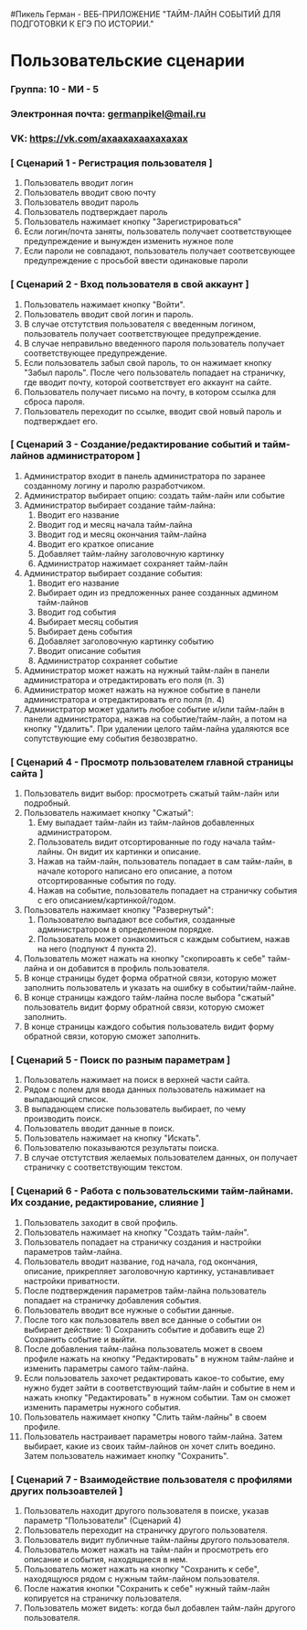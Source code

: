 #Пикель Герман - ВЕБ-ПРИЛОЖЕНИЕ "ТАЙМ-ЛАЙН СОБЫТИЙ ДЛЯ ПОДГОТОВКИ К ЕГЭ ПО ИСТОРИИ."
# Пользовательские сценарии

### Группа: 10 - МИ - 5
### Электронная почта: germanpikel@mail.ru
### VK: https://vk.com/axaaxaxaaxaxaxax


### [ Сценарий 1 - Регистрация пользователя ]
1. Пользователь вводит логин
2. Пользователь вводит свою почту
3. Пользователь вводит пароль
4. Пользователь подтверждает пароль
5. Пользователь нажимает кнопку "Зарегистрироваться"
6. Если логин/почта заняты, пользователь получает соответствующее предупреждение и вынужден изменить нужное поле
7. Если пароли не совпадают, пользователь получает соответсвующее предупреждение с просьбой ввести одинаковые пароли

### [ Сценарий 2 - Вход пользователя в свой аккаунт ]
1. Пользователь нажимает кнопку "Войти".
2. Пользователь вводит свой логин и пароль.
3. В случае отстутствия пользователя с введенным логином, пользователь получает соответствующее предупреждение.
4. В случае неправильно введенного пароля пользователь получает соответствующее предупреждение.
5. Если пользователь забыл свой пароль, то он нажимает кнопку "Забыл пароль". После чего пользователь попадает на страничку, где вводит почту, которой соответствует его аккаунт на сайте.
6. Пользователь получает письмо на почту, в котором ссылка для сброса пароля.
7. Пользователь переходит по ссылке, вводит свой новый пароль и подтверждает его. 

### [ Сценарий 3 - Создание/редактирование событий и тайм-лайнов администратором ]
1. Администратор входит в панель администратора по заранее созданному логину и паролю разработчиком.
2. Администратор выбирает опцию: создать тайм-лайн или событие
3. Администратор выбирает создание тайм-лайна: 
    1) Вводит его название 
    2) Вводит год и месяц начала тайм-лайна
    3) Вводит год и месяц окончания тайм-лайна
    4) Вводит его краткое описание 
    5) Добавляет тайм-лайну заголовочную картинку
    6) Администратор нажимает сохраняет тайм-лайн
4. Администратор выбирает создание события:
      1) Вводит его название
      2) Выбирает один из предложенных ранее созданных админом тайм-лайнов
      3) Вводит год события
      4) Выбирает месяц события
      5) Выбирает день события
      6) Добавляет заголовочную картинку событию
      7) Вводит описание события
      8) Администратор сохраняет событие
5. Администратор может нажать на нужный тайм-лайн в панели администратора и отредактировать его поля (п. 3)
6. Администратор может нажать на нужное событие в панели администратора и отредактировать его поля (п. 4)
7. Администратор может удалить любое событие и/или тайм-лайн в панели администратора, нажав на событие/тайм-лайн, а потом на кнопку "Удалить". При удалении целого тайм-лайна удаляются все сопутствующие ему события безвозвратно.

### [ Сценарий 4 - Просмотр пользователем главной страницы сайта ]
1. Пользователь видит выбор: просмотреть сжатый тайм-лайн или подробный.
2. Пользователь нажимает кнопку "Сжатый":
      1) Ему выпадает тайм-лайн из тайм-лайнов добавленных администратором.
      2) Пользователь видит отсортированные по году начала тайм-лайны. Он видит их картинки и описание.
      3) Нажав на тайм-лайн, пользователь попадает в сам тайм-лайн, в начале которого написано его описание, а потом отсортированные события по году.
      4) Нажав на событие, пользователь попадает на страничку события с его описанием/картинкой/годом.
3. Пользователь нажимает кнопку "Развернутый":
      1) Пользователю выпадают все события, созданные администратором в определенном порядке.
      2) Пользователь может ознакомиться с каждым событием, нажав на него (подпункт 4 пункта 2).
4. Пользователь может нажать на кнопку "скопироавть к себе" тайм-лайна и он добавится в профиль пользователя.
5. В конце страницы будет форма обратной связи, которую может заполнить пользователь и указать на ошибку в событии/тайм-лайне.
6. В конце страницы каждого тайм-лайна после выбора "сжатый" пользователь видит форму обратной связи, которую сможет заполнить.
7. В конце страницы каждого события  пользователь видит форму обратной связи, которую сможет заполнить.

### [ Сценарий 5 - Поиск по разным параметрам ]
1. Пользователь нажимает на поиск в верхней части сайта.
2. Рядом с полем для ввода данных пользователь нажимает на выпадающий список.
3. В выпадающем списке пользователь выбирает, по чему производить поиск.
4. Пользователь вводит данные в поиск.
5. Пользователь нажимает на кнопку "Искать".
6. Пользователю показываются результаты поиска.
7. В случае отстутствия желаемых пользователем данных, он получает страничку с соответствующим текстом.

### [ Сценарий 6 - Работа с пользовательскими тайм-лайнами. Их создание, редактирование, слияние ]
1. Пользователь заходит в свой профиль.
2. Пользователь нажимает на кнопку "Создать тайм-лайн".
3. Пользователь попадает на страничку создания и настройки параметров тайм-лайна.
4. Пользователь вводит название, год начала, год окончания, описание, прикрепляет заголовочную картинку, устанавливает настройки приватности.
5. После подтверждения параметров тайм-лайна пользователь попадает на страничку добавления события.
6. Пользователь вводит все нужные о событии данные.
7. После того как пользователь ввел все данные о событии он выбирает действие: 1) Сохранить событие и добавить еще 2) Сохранить событие и выйти.
8. После добавления тайм-лайна пользователь может в своем профиле нажать на кнопку "Редактировать" в нужном тайм-лайне и изменить параметры самого тайм-лайна.
9. Если пользователь захочет редактировать какое-то событие, ему нужно будет зайти в соответствующий тайм-лайн и событие в нем и нажать кнопку "Редактировать" в нужном событии. Там он сможет изменить параметры нужного события.
10. Пользователь нажимает кнопку "Слить тайм-лайны" в своем профиле.
11. Пользователь настраивает параметры нового тайм-лайна. Затем выбирает, какие из своих тайм-лайнов он хочет слить воедино. Затем пользователь нажимает кнопку "Сохранить".

### [ Сценарий 7 - Взаимодействие пользователя с профилями других пользоавтелей ]
1. Пользователь находит другого пользователя в поиске, указав параметр "Пользователи" (Сценарий 4)
2. Пользователь переходит на страничку другого пользователя.
3. Пользователь видит публичные тайм-лайны другого пользователя.
4. Пользователь может нажать на тайм-лайн и просмотреть его описание и события, находящиеся в нем.
5. Пользователь может нажать на кнопку "Сохранить к себе", находящуюся рядом с нужным тайм-лайном пользователя.
6. После нажатия кнопки "Сохранить к себе" нужный тайм-лайн копируется на страничку пользователя.
7. Пользователь может видеть: когда был добавлен тайм-лайн другого пользователя.
